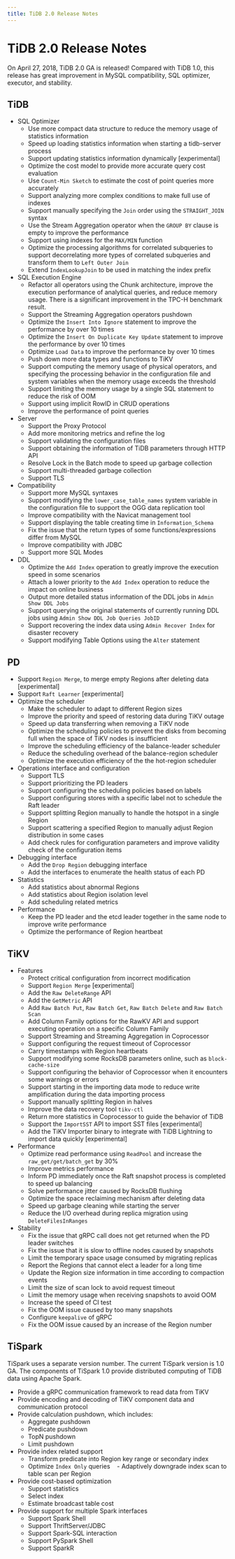 ```yaml
---
title: TiDB 2.0 Release Notes
---
```


# TiDB 2.0 Release Notes

On April 27, 2018, TiDB 2.0 GA is released! Compared with TiDB 1.0, this release has great improvement in MySQL compatibility, SQL optimizer, executor, and stability.

## TiDB

- SQL Optimizer
    - Use more compact data structure to reduce the memory usage of statistics information
    - Speed up loading statistics information when starting a tidb-server process
    - Support updating statistics information dynamically [experimental]
    - Optimize the cost model to provide more accurate query cost evaluation
    - Use `Count-Min Sketch` to estimate the cost of point queries more accurately
    - Support analyzing more complex conditions to make full use of indexes
    - Support manually specifying the `Join` order using the `STRAIGHT_JOIN` syntax
    - Use the Stream Aggregation operator when the `GROUP BY` clause is empty to improve the performance
    - Support using indexes for the `MAX/MIN` function
    - Optimize the processing algorithms for correlated subqueries to support decorrelating more types of correlated subqueries and transform them to `Left Outer Join`
    - Extend `IndexLookupJoin` to be used in matching the index prefix
- SQL Execution Engine
    - Refactor all operators using the Chunk architecture, improve the execution performance of analytical queries, and reduce memory usage. There is a significant improvement in the TPC-H benchmark result.
    - Support the Streaming Aggregation operators pushdown
    - Optimize the `Insert Into Ignore` statement to improve the performance by over 10 times
    - Optimize the `Insert On Duplicate Key Update` statement to improve the performance by over 10 times
    - Optimize `Load Data` to improve the performance by over 10 times
    - Push down more data types and functions to TiKV
    - Support computing the memory usage of physical operators, and specifying the processing behavior in the configuration file and system variables when the memory usage exceeds the threshold
    - Support limiting the memory usage by a single SQL statement to reduce the risk of OOM
    - Support using implicit RowID in CRUD operations
    - Improve the performance of point queries
- Server
    - Support the Proxy Protocol
    - Add more monitoring metrics and refine the log
    - Support validating the configuration files
    - Support obtaining the information of TiDB parameters through HTTP API
    - Resolve Lock in the Batch mode to speed up garbage collection
    - Support multi-threaded garbage collection
    - Support TLS
- Compatibility
    - Support more MySQL syntaxes
    - Support modifying the `lower_case_table_names` system variable in the configuration file to support the OGG data replication tool
    - Improve compatibility with the Navicat management tool
    - Support displaying the table creating time in `Information_Schema`
    - Fix the issue that the return types of some functions/expressions differ from MySQL
    - Improve compatibility with JDBC
    - Support more SQL Modes
- DDL
    - Optimize the `Add Index` operation to greatly improve the execution speed in some scenarios
    - Attach a lower priority to the `Add Index` operation to reduce the impact on online business
    - Output more detailed status information of the DDL jobs in `Admin Show DDL Jobs`
    - Support querying the original statements of currently running DDL jobs using `Admin Show DDL Job Queries JobID`
    - Support recovering the index data using `Admin Recover Index` for disaster recovery
    - Support modifying Table Options using the `Alter` statement

## PD

- Support `Region Merge`, to merge empty Regions after deleting data [experimental]
- Support `Raft Learner` [experimental]
- Optimize the scheduler
    - Make the scheduler to adapt to different Region sizes
    - Improve the priority and speed of restoring data during TiKV outage
    - Speed up data transferring when removing a TiKV node
    - Optimize the scheduling policies to prevent the disks from becoming full when the space of TiKV nodes is insufficient
    - Improve the scheduling efficiency of the balance-leader scheduler
    - Reduce the scheduling overhead of the balance-region scheduler
    - Optimize the execution efficiency of the the hot-region scheduler
- Operations interface and configuration
    - Support TLS
    - Support prioritizing the PD leaders
    - Support configuring the scheduling policies based on labels
    - Support configuring stores with a specific label not to schedule the Raft leader
    - Support splitting Region manually to handle the hotspot in a single Region
    - Support scattering a specified Region to manually adjust Region distribution in some cases
    - Add check rules for configuration parameters and improve validity check of the configuration items
- Debugging interface
    - Add the `Drop Region` debugging interface
    - Add the interfaces to enumerate the health status of each PD
- Statistics
    - Add statistics about abnormal Regions
    - Add statistics about Region isolation level
    - Add scheduling related metrics
- Performance
    - Keep the PD leader and the etcd leader together in the same node to improve write performance
    - Optimize the performance of Region heartbeat

## TiKV

- Features
    - Protect critical configuration from incorrect modification
    - Support `Region Merge` [experimental]
    - Add the `Raw DeleteRange` API
    - Add the `GetMetric` API
    - Add `Raw Batch Put`, `Raw Batch Get`, `Raw Batch Delete` and `Raw Batch Scan`
    - Add Column Family options for the RawKV API and support executing operation on a specific Column Family
    - Support Streaming and Streaming Aggregation in Coprocessor
    - Support configuring the request timeout of Coprocessor
    - Carry timestamps with Region heartbeats
    - Support modifying some RocksDB parameters online, such as `block-cache-size`
    - Support configuring the behavior of Coprocessor when it encounters some warnings or errors
    - Support starting in the importing data mode to reduce write amplification during the data importing process
    - Support manually splitting Region in halves
    - Improve the data recovery tool `tikv-ctl`
    - Return more statistics in Coprocessor to guide the behavior of TiDB
    - Support the `ImportSST` API to import SST files [experimental]
    - Add the TiKV Importer binary to integrate with TiDB Lightning to import data quickly [experimental]
- Performance
    - Optimize read performance using `ReadPool` and increase the `raw_get/get/batch_get` by 30%
    - Improve metrics performance
    - Inform PD immediately once the Raft snapshot process is completed to speed up balancing
    - Solve performance jitter caused by RocksDB flushing
    - Optimize the space reclaiming mechanism after deleting data
    - Speed up garbage cleaning while starting the server
    - Reduce the I/O overhead during replica migration using `DeleteFilesInRanges`
- Stability
    - Fix the issue that gRPC call does not get returned when the PD leader switches
    - Fix the issue that it is slow to offline nodes caused by snapshots
    - Limit the temporary space usage consumed by migrating replicas
    - Report the Regions that cannot elect a leader for a long time
    - Update the Region size information in time according to compaction events
    - Limit the size of scan lock to avoid request timeout
    - Limit the memory usage when receiving snapshots to avoid OOM
    - Increase the speed of CI test
    - Fix the OOM issue caused by too many snapshots
    - Configure `keepalive` of gRPC
    - Fix the OOM issue caused by an increase of the Region number

## TiSpark

TiSpark uses a separate version number. The current TiSpark version is 1.0 GA. The components of TiSpark 1.0 provide distributed computing of TiDB data using Apache Spark.

- Provide a gRPC communication framework to read data from TiKV
- Provide encoding and decoding of TiKV component data and communication protocol
- Provide calculation pushdown, which includes:
    - Aggregate pushdown
    - Predicate pushdown
    - TopN pushdown
    - Limit pushdown
- Provide index related support
    - Transform predicate into Region key range or secondary index
    - Optimize `Index Only` queries
    - Adaptively downgrade index scan to table scan per Region
- Provide cost-based optimization
    - Support statistics
    - Select index
    - Estimate broadcast table cost
- Provide support for multiple Spark interfaces
    - Support Spark Shell
    - Support ThriftServer/JDBC
    - Support Spark-SQL interaction
    - Support PySpark Shell
    - Support SparkR
